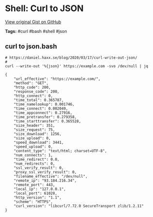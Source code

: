 # Shell: Curl to JSON 

[View original Gist on GitHub](https://gist.github.com/Integralist/d6e750eb89d4a3e97bed37b80abe6e4d)

**Tags:** #curl #bash #shell #json

## curl to json.bash

```shell
# https://daniel.haxx.se/blog/2020/03/17/curl-write-out-json/
#
curl --write-out '%{json}' https://example.com -svo /dev/null | jq

{
    "url_effective": "https://example.com/",
    "method": "GET",
    "http_code": 200,
    "response_code": 200,
    "http_connect": 0,
    "time_total": 0.365787,
    "time_namelookup": 0.001746,
    "time_connect": 0.002049,
    "time_appconnect": 0.27916,
    "time_pretransfer": 0.279358,
    "time_starttransfer": 0.365528,
    "size_header": 351,
    "size_request": 75,
    "size_download": 1256,
    "size_upload": 0,
    "speed_download": 3441,
    "speed_upload": 0,
    "content_type": "text/html; charset=UTF-8",
    "num_connects": 1,
    "time_redirect": 0.0,
    "num_redirects": 0,
    "ssl_verify_result": 0,
    "proxy_ssl_verify_result": 0,
    "filename_effective": "/dev/null",
    "remote_ip": "93.184.216.34",
    "remote_port": 443,
    "local_ip": "127.0.0.1",
    "local_port": 61028,
    "http_version": "1.1",
    "scheme": "HTTPS",
    "curl_version": "libcurl/7.72.0 SecureTransport zlib/1.2.11"
}
```

